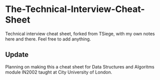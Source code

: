 # The-Technical-Interview-Cheat-Sheet
Technical interview cheat sheet, forked from TSiege, with my own notes here and there. Feel free to add anything.

## Update
Planning on making this a cheat sheet for Data Structures and Algoritms module IN2002 taught at City University of London.
